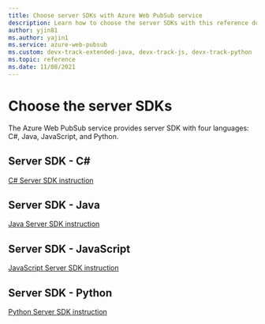 ```yaml
---
title: Choose server SDKs with Azure Web PubSub service
description: Learn how to choose the server SDKs with this reference doc
author: yjin81
ms.author: yajin1
ms.service: azure-web-pubsub
ms.custom: devx-track-extended-java, devx-track-js, devx-track-python
ms.topic: reference 
ms.date: 11/08/2021
---
```


# Choose the server SDKs

The Azure Web PubSub service provides server SDK with four languages: C#, Java, JavaScript, and Python. 

## Server SDK - C#

[C# Server SDK instruction](reference-server-sdk-csharp.md)

## Server SDK - Java

[Java Server SDK instruction](reference-server-sdk-java.md)

## Server SDK - JavaScript

[JavaScript Server SDK instruction](reference-server-sdk-js.md)

## Server SDK - Python

[Python Server SDK instruction](reference-server-sdk-python.md)
